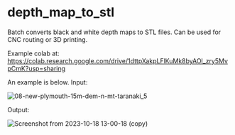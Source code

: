 # depth_map_to_stl
Batch converts black and white depth maps to STL files. Can be used for CNC routing or 3D printing. 

Example colab at:
https://colab.research.google.com/drive/1dttpXakpLFlKuMk8byAOl_zry5MvpCmK?usp=sharing

An example is below. Input:

![08-new-plymouth-15m-dem-n-mt-taranaki_5](https://github.com/BillFSmith/depth_map_to_stl/assets/66475393/96a72abe-4a53-4f72-b104-f7efe33c849c)

Output:

![Screenshot from 2023-10-18 13-00-18 (copy)](https://github.com/BillFSmith/depth_map_to_stl/assets/66475393/ae77e956-24ae-44a4-99cb-e8ed0242888a)
